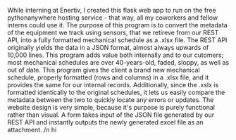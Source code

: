 While interning at Enertiv, I created this flask web app to run on the free pythonanywhere hosting service - that way, all my coworkers and fellow interns could use it. The purpose of this program is to convert the metadata of the equipment we track using sensors, that we retireve from our REST API, into a fully formatted mechanical schedule as a .xlsx file. The REST API originally yields the data in a JSON format, almost always upwards of 10,000 lines. 
This program adds value both internally and to our cutomers; most mechanical schedules are over 40-years-old, faded, sloppy, as well as out of date. This program gives the client a brand new mechanical schedule, properly formatted (rows and columns) in a .xlsx file, and it provides the same for our internal records. Additionally, since the .xslx is formatted identically to the original schedules, it lets us easily compare the metadata between the two to quickly locate any errors or updates. 
The website design is very simple, because it's purpose is purely functional rather than visual. A form takes input of the JSON file generated by our REST API and instantly outputs the newly generated excel file as an attachment.
/n
hi
